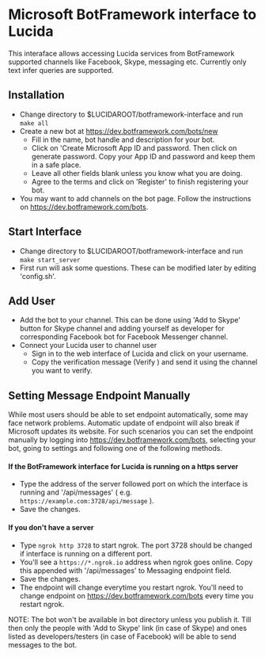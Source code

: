 Microsoft BotFramework interface to Lucida
==========================================

This interaface allows accessing Lucida services from BotFramework supported channels like Facebook, Skype, messaging etc. Currently only text infer queries are supported.

## Installation
* Change directory to $LUCIDAROOT/botframework-interface and run `make all`
* Create a new bot at https://dev.botframework.com/bots/new
    - Fill in the name, bot handle and description for your bot.
    - Click on 'Create Microsoft App ID and password. Then click on generate password. Copy your App ID and password and keep them in a safe place.
    - Leave all other fields blank unless you know what you are doing.
    - Agree to the terms and click on 'Register' to finish registering your bot.
* You may want to add channels on the bot page. Follow the instructions on https://dev.botframework.com/bots.

## Start Interface
* Change directory to $LUCIDAROOT/botframework-interface and run `make start_server`
* First run will ask some questions. These can be modified later by editing 'config.sh'.

## Add User
* Add the bot to your channel. This can be done using 'Add to Skype' button for Skype channel and adding yourself as developer for corresponding Facebook bot for Facebook Messenger channel.
* Connect your Lucida user to channel user
    - Sign in to the web interface of Lucida and click on your username.
    - Copy the verification message (Verify <token>) and send it using the channel you want to verify.

## Setting Message Endpoint Manually
While most users should be able to set endpoint automatically, some may face network problems. Automatic update of endpoint will also break if Microsoft updates its website. For such scenarios you can
set the endpoint manually by logging into https://dev.botframework.com/bots, selecting your bot, going to settings and following one of the following methods.

#### If the BotFramework interface for Lucida is running on a https server
* Type the address of the server followed port on which the interface is running and '/api/messages' ( e.g. `https://example.com:3728/api/message` ).
* Save the changes.
#### If you don't have a server
* Type `ngrok http 3728` to start ngrok. The port 3728 should be changed if interface is running on a different port.
* You'll see a `https://*.ngrok.io` address when ngrok goes online. Copy this appended with '/api/messages' to Messaging endpoint field.
* Save the changes.
* The endpoint will change everytime you restart ngrok. You'll need to change endpoint on https://dev.botframework.com/bots every time you restart ngrok.

NOTE: The bot won't be available in bot directory unless you publish it. Till then only the people with 'Add to Skype' link (in case of Skype) and ones listed as developers/testers (in case of Facebook)
will be able to send messages to the bot.
